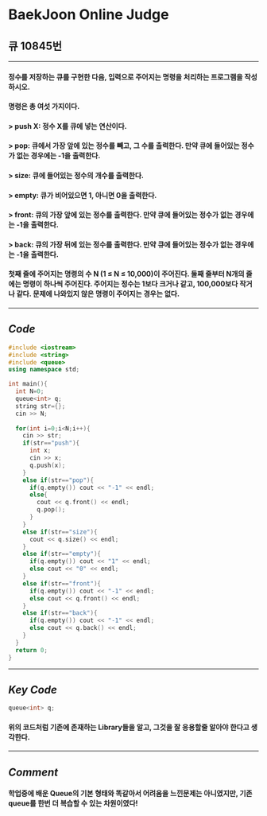 # **BaekJoon Online Judge**
## 큐 10845번
---
#### 정수를 저장하는 큐를 구현한 다음, 입력으로 주어지는 명령을 처리하는 프로그램을 작성하시오.

#### 명령은 총 여섯 가지이다.

#### > push X: 정수 X를 큐에 넣는 연산이다.
#### > pop: 큐에서 가장 앞에 있는 정수를 빼고, 그 수를 출력한다. 만약 큐에 들어있는 정수가 없는 경우에는 -1을 출력한다.
#### > size: 큐에 들어있는 정수의 개수를 출력한다.
#### > empty: 큐가 비어있으면 1, 아니면 0을 출력한다.
#### > front: 큐의 가장 앞에 있는 정수를 출력한다. 만약 큐에 들어있는 정수가 없는 경우에는 -1을 출력한다.
#### > back: 큐의 가장 뒤에 있는 정수를 출력한다. 만약 큐에 들어있는 정수가 없는 경우에는 -1을 출력한다.

#### 첫째 줄에 주어지는 명령의 수 N (1 ≤ N ≤ 10,000)이 주어진다. 둘째 줄부터 N개의 줄에는 명령이 하나씩 주어진다. 주어지는 정수는 1보다 크거나 같고, 100,000보다 작거나 같다. 문제에 나와있지 않은 명령이 주어지는 경우는 없다.
---
## **_Code_**
```cpp
#include <iostream>
#include <string>
#include <queue>
using namespace std;

int main(){
  int N=0;                                                                  //변수 선언 및 초기화 과정
  queue<int> q;
  string str={};
  cin >> N;
  
  for(int i=0;i<N;i++){                                                     //명령어 갯수 N만큼 반복
    cin >> str;
    if(str=="push"){                                                        //queue의 push()함수
      int x;
      cin >> x;
      q.push(x);
    }
    else if(str=="pop"){                                                    //queue의 pop()함수
      if(q.empty()) cout << "-1" << endl;
      else{
        cout << q.front() << endl;
        q.pop();
      }
    }
    else if(str=="size"){                                                   //queue의 size()함수
      cout << q.size() << endl; 
    }  
    else if(str=="empty"){                                                  //queue의 empty()함수
      if(q.empty()) cout << "1" << endl;
      else cout << "0" << endl;
    } 
    else if(str=="front"){                                                  //queue의 front()함수
      if(q.empty()) cout << "-1" << endl;
      else cout << q.front() << endl;
    }
    else if(str=="back"){                                                   //queue의 back()함수
      if(q.empty()) cout << "-1" << endl;
      else cout << q.back() << endl;
    }
  }
  return 0;
}  
```
---
## **_Key Code_**
```cpp
queue<int> q;
```
#### 위의 코드처럼 기존에 존재하는 Library들을 알고, 그것을 잘 응용할줄 알아야 한다고 생각한다.
---
## **_Comment_**
#### 학업중에 배운 Queue의 기본 형태와 똑같아서 어려움을 느낀문제는 아니였지만, 기존 queue를 한번 더 복습할 수 있는 차원이였다!

  
    
  
  
